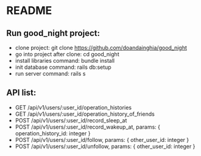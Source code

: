 # README

## Run good_night project:
- clone project: git clone https://github.com/doandainghia/good_night
- go into project after clone: cd good_night
- install libraries command: bundle install
- init database command: rails db:setup
- run server command: rails s

## API list:
- GET /api/v1/users/:user_id/operation_histories
- GET /api/v1/users/:user_id/operation_history_of_friends
- POST /api/v1/users/:user_id/record_sleep_at
- POST /api/v1/users/:user_id/record_wakeup_at, params: { operation_history_id: integer }
- POST /api/v1/users/:user_id/follow, params: { other_user_id: integer }
- POST /api/v1/users/:user_id/unfollow, params: { other_user_id: integer }
